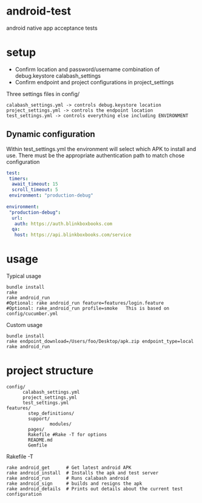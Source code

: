 android-test
============

android native app acceptance tests

setup
=====
- Confirm location and password/username combination of debug.keystore calabash_settings
- Confirm endpoint and project configurations in project_settings

Three settings files in config/
```
calabash_settings.yml -> controls debug.keystore location
project_settings.yml -> controls the endpoint location
test_settings.yml -> controls everything else including ENVIRONMENT
```
Dynamic configuration
---------------------
Within test_settings.yml the environment will select which APK to install and use.
There must be the appropriate authentication path to match chose configuration


```yaml
test:
 timers:
  await_timeout: 15
  scroll_timeout: 5
 environment: "production-debug"
 
environment:
 "production-debug":
  url:
   auth: https://auth.blinkboxbooks.com
  qa:
   host: https://api.blinkboxbooks.com/service
```
usage
=====

Typical usage
```shell
bundle install
rake 
rake android_run
#Optional: rake android_run feature=features/login.feature
#Optional: rake_android_run profile=smoke   This is based on config/cucumber.yml
```
Custom usage
```shell
bundle install
rake endpoint_download=/Users/foo/Desktop/apk.zip endpoint_type=local
rake android_run
```

project structure
================

```shell
config/
	  calabash_settings.yml
	  project_settings.yml
      test_settings.yml
features/
		step_definitions/
		support/
				modules/
		pages/
		Rakefile #Rake -T for options
		README.md
		Gemfile
```

Rakefile -T
```
rake android_get      # Get latest android APK
rake android_install  # Installs the apk and test server
rake android_run      # Runs calabash android
rake android_sign     # builds and resigns the apk
rake android_details  # Prints out details about the current test configuration
```	
